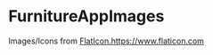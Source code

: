 # FurnitureAppImages
 Images/Icons from [FlatIcon.](https://www.flaticon.com)https://www.flaticon.com
